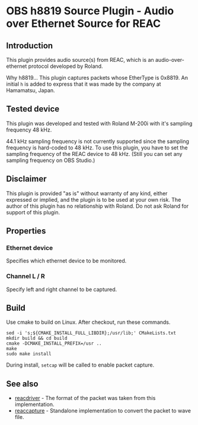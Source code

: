 # OBS h8819 Source Plugin - Audio over Ethernet Source for REAC

## Introduction

This plugin provides audio source(s) from REAC, which is an audio-over-ethernet protocol developed by Roland.

Why h8819... This plugin captures packets whose EtherType is 0x8819.
An initial `h` is added to express that it was made by the company at Hamamatsu, Japan.

## Tested device

This plugin was developed and tested with Roland M-200i with it's sampling frequency 48 kHz.

44.1 kHz sampling frequency is not currently supported since the sampling frequency is hard-coded to 48 kHz.
To use this plugin, you have to set the sampling frequency of the REAC device to 48 kHz.
(Still you can set any sampling frequency on OBS Studio.)

## Disclaimer

This plugin is provided "as is" without warranty of any kind,
either expressed or implied, and the plugin is to be used at your own risk.
The author of this plugin has no relationship with Roland.
Do not ask Roland for support of this plugin.

## Properties

### Ethernet device
Specifies which ethernet device to be monitored.

### Channel L / R
Specify left and right channel to be captured.

## Build
Use cmake to build on Linux. After checkout, run these commands.
```
sed -i 's;${CMAKE_INSTALL_FULL_LIBDIR};/usr/lib;' CMakeLists.txt
mkdir build && cd build
cmake -DCMAKE_INSTALL_PREFIX=/usr ..
make
sudo make install
```
During install, `setcap` will be called to enable packet capture.

## See also

- [reacdriver](https://github.com/per-gron/reacdriver) - The format of the packet was taken from this implementation.
- [reaccapture](https://github.com/norihiro/reaccapture) - Standalone implementation to convert the packet to wave file.
